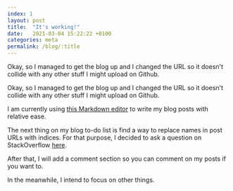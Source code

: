 ```yaml
---
index: 1
layout: post
title:  "It's working!"
date:   2021-03-04 15:22:22 +0100
categories: meta
permalink: /blog/:title
---
```

Okay, so I managed to get the blog up and I changed the URL so it doesn't collide with any other stuff I might upload on Github.

Okay, so I managed to get the blog up and I changed the URL so it doesn\'t collide with any other stuff I might upload on Github.

I am currently using [this Markdown editor](https://markdown-editor.github.io/) to write my blog posts with relative ease.

The next thing on my blog to-do list is find a way to replace names in post URLs with indices. For that purpose, I decided to ask a question on StackOverflow [here](https://stackoverflow.com/questions/66494261/how-do-i-add-variables-to-a-jekyll-post).

After that, I will add a comment section so you can comment on my posts if you want to.

In the meanwhile, I intend to focus on other things.